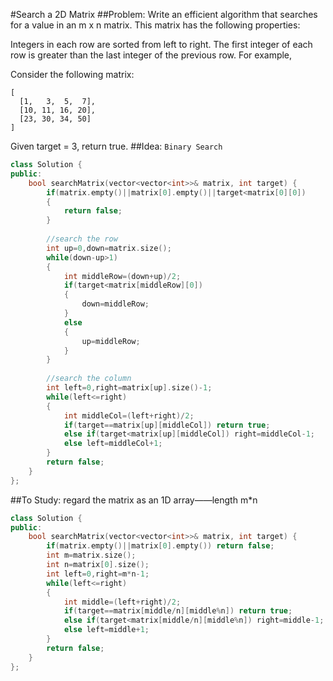 #Search a 2D Matrix
##Problem:
Write an efficient algorithm that searches for a value in an m x n matrix. This matrix has the following properties:

Integers in each row are sorted from left to right.
The first integer of each row is greater than the last integer of the previous row.
For example,

Consider the following matrix:
```
[
  [1,   3,  5,  7],
  [10, 11, 16, 20],
  [23, 30, 34, 50]
]
```
Given target = 3, return true.
##Idea:
`Binary Search`
```cpp
class Solution {
public:
    bool searchMatrix(vector<vector<int>>& matrix, int target) {
        if(matrix.empty()||matrix[0].empty()||target<matrix[0][0])
        {
            return false;
        }
        
        //search the row
        int up=0,down=matrix.size();
        while(down-up>1)
        {
            int middleRow=(down+up)/2;
            if(target<matrix[middleRow][0]) 
            {
                down=middleRow;
            }
            else
            {
                up=middleRow;
            }
        }
        
        //search the column
        int left=0,right=matrix[up].size()-1;
        while(left<=right)
        {
            int middleCol=(left+right)/2;
            if(target==matrix[up][middleCol]) return true;
            else if(target<matrix[up][middleCol]) right=middleCol-1;
            else left=middleCol+1;
        }
        return false;
    }
};
```
##To Study:
regard the matrix as an 1D array——length m*n
```cpp
class Solution {
public:
    bool searchMatrix(vector<vector<int>>& matrix, int target) {
        if(matrix.empty()||matrix[0].empty()) return false;
        int m=matrix.size();
        int n=matrix[0].size();
        int left=0,right=m*n-1;
        while(left<=right)
        {
            int middle=(left+right)/2;
            if(target==matrix[middle/n][middle%n]) return true;
            else if(target<matrix[middle/n][middle%n]) right=middle-1;
            else left=middle+1;
        }
        return false;
    }
};
```